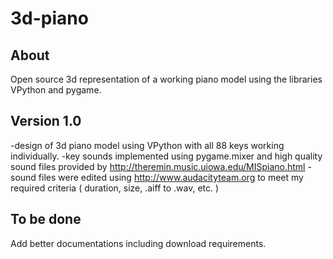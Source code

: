 # 3d-piano

## About
Open source 3d representation of a working piano model using the libraries VPython and pygame.

## Version 1.0
-design of 3d  piano model using VPython with all 88 keys working individually.
-key sounds implemented using pygame.mixer and high quality sound files provided by http://theremin.music.uiowa.edu/MISpiano.html 
-sound files were edited using http://www.audacityteam.org  to meet my required criteria ( duration, size, .aiff to .wav, etc. )


## To be done
Add better documentations including download requirements.
